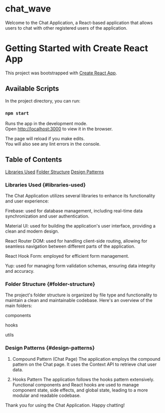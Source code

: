 # chat_wave

Welcome to the Chat Application, a React-based application that allows users to chat with other registered users of the application.

# Getting Started with Create React App

This project was bootstrapped with [Create React App](https://github.com/facebook/create-react-app).

## Available Scripts

In the project directory, you can run:

### `npm start`

Runs the app in the development mode.\
Open [http://localhost:3000](http://localhost:3000) to view it in the browser.

The page will reload if you make edits.\
You will also see any lint errors in the console.

## Table of Contents

[Libraries Used](#libraries-used)
[Folder Structure](#folder-structure)
[Design Patterns](#design-patterns)

### Libraries Used {#libraries-used}

The Chat Application utilizes several libraries to enhance its functionality and user experience:

Firebase: used for database management, including real-time data synchronization and user authentication.

Material UI: used for building the application's user interface, providing a clean and modern design.

React Router DOM: used for handling client-side routing, allowing for seamless navigation between different parts of the application.

React Hook Form: employed for efficient form management.

Yup: used for managing form validation schemas, ensuring data integrity and accuracy.

### Folder Structure {#folder-structure}

The project's folder structure is organized by file type and functionality to maintain a clean and maintainable codebase. Here's an overview of the main folders:

components

hooks

utils

### Design Patterns {#design-patterns}

1. Compound Pattern (Chat Page)
   The application employs the compound pattern on the Chat page. It uses the Context API to retrieve chat user data.

2. Hooks Pattern
   The application follows the hooks pattern extensively. Functional components and React hooks are used to manage component state, side effects, and global state, leading to a more modular and readable codebase.

Thank you for using the Chat Application. Happy chatting!
